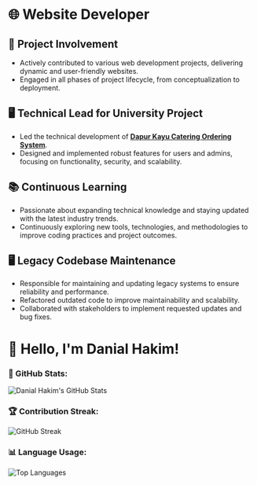 # 🌐 Website Developer  

## 🚀 Project Involvement  
- Actively contributed to various web development projects, delivering dynamic and user-friendly websites.  
- Engaged in all phases of project lifecycle, from conceptualization to deployment.  

## 🖥️ Technical Lead for University Project  
- Led the technical development of [**Dapur Kayu Catering Ordering System**](#).  
- Designed and implemented robust features for users and admins, focusing on functionality, security, and scalability.  

## 📚 Continuous Learning  
- Passionate about expanding technical knowledge and staying updated with the latest industry trends.  
- Continuously exploring new tools, technologies, and methodologies to improve coding practices and project outcomes.

## 🖥️ **Legacy Codebase Maintenance**  
- Responsible for maintaining and updating legacy systems to ensure reliability and performance.  
- Refactored outdated code to improve maintainability and scalability.  
- Collaborated with stakeholders to implement requested updates and bug fixes.


# 👋 Hello, I'm Danial Hakim!

### 🌟 GitHub Stats:
![Danial Hakim's GitHub Stats](https://github-readme-stats.vercel.app/api?username=yourusername&show_icons=true&theme=radical)

### 🏆 Contribution Streak:
![GitHub Streak](https://github-readme-streak-stats.herokuapp.com/?user=yourusername&theme=radical)

### 📊 Language Usage:
![Top Languages](https://github-readme-stats.vercel.app/api/top-langs/?username=yourusername&layout=compact&theme=radical)

